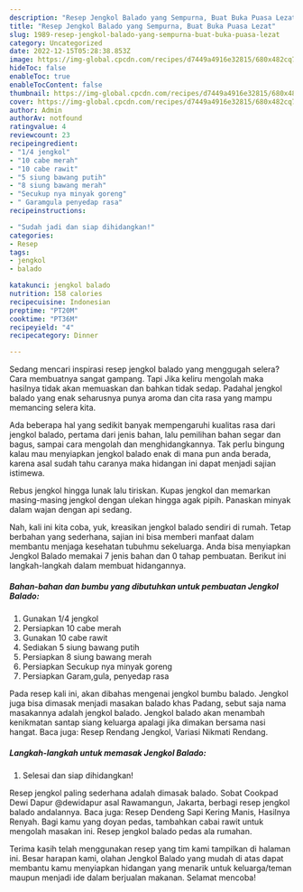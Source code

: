 ```yaml
---
description: "Resep Jengkol Balado yang Sempurna, Buat Buka Puasa Lezat"
title: "Resep Jengkol Balado yang Sempurna, Buat Buka Puasa Lezat"
slug: 1989-resep-jengkol-balado-yang-sempurna-buat-buka-puasa-lezat
category: Uncategorized
date: 2022-12-15T05:28:38.853Z
image: https://img-global.cpcdn.com/recipes/d7449a4916e32815/680x482cq70/jengkol-balado-foto-resep-utama.jpg
hideToc: false
enableToc: true
enableTocContent: false
thumbnail: https://img-global.cpcdn.com/recipes/d7449a4916e32815/680x482cq70/jengkol-balado-foto-resep-utama.jpg
cover: https://img-global.cpcdn.com/recipes/d7449a4916e32815/680x482cq70/jengkol-balado-foto-resep-utama.jpg
author: Admin
authorAv: notfound
ratingvalue: 4
reviewcount: 23
recipeingredient:
- "1/4 jengkol"
- "10 cabe merah"
- "10 cabe rawit"
- "5 siung bawang putih"
- "8 siung bawang merah"
- "Secukup nya minyak goreng"
- " Garamgula penyedap rasa"
recipeinstructions:

- "Sudah jadi dan siap dihidangkan!"
categories:
- Resep
tags:
- jengkol
- balado

katakunci: jengkol balado 
nutrition: 158 calories
recipecuisine: Indonesian
preptime: "PT20M"
cooktime: "PT36M"
recipeyield: "4"
recipecategory: Dinner

---
```



Sedang mencari inspirasi resep jengkol balado yang menggugah selera? Cara membuatnya sangat gampang. Tapi Jika keliru mengolah maka hasilnya tidak akan memuaskan dan bahkan tidak sedap. Padahal jengkol balado yang enak seharusnya punya aroma dan cita rasa yang mampu memancing selera kita.


Ada beberapa hal yang sedikit banyak mempengaruhi kualitas rasa dari jengkol balado, pertama dari jenis bahan, lalu pemilihan bahan segar dan bagus, sampai cara mengolah dan menghidangkannya. Tak perlu bingung kalau mau menyiapkan jengkol balado enak di mana pun anda berada, karena asal sudah tahu caranya maka hidangan ini dapat menjadi sajian istimewa.

Rebus jengkol hingga lunak lalu tiriskan. Kupas jengkol dan memarkan masing-masing jengkol dengan ulekan hingga agak pipih. Panaskan minyak dalam wajan dengan api sedang.


Nah, kali ini kita coba, yuk, kreasikan jengkol balado sendiri di rumah. Tetap berbahan yang sederhana, sajian ini bisa memberi manfaat dalam membantu menjaga kesehatan tubuhmu sekeluarga. Anda bisa menyiapkan Jengkol Balado memakai 7 jenis bahan dan 0 tahap pembuatan. Berikut ini langkah-langkah dalam membuat hidangannya.

<!--inarticleads1-->

##### Bahan-bahan dan bumbu yang dibutuhkan untuk pembuatan Jengkol Balado:

1. Gunakan 1/4 jengkol
1. Persiapkan 10 cabe merah
1. Gunakan 10 cabe rawit
1. Sediakan 5 siung bawang putih
1. Persiapkan 8 siung bawang merah
1. Persiapkan Secukup nya minyak goreng
1. Persiapkan  Garam,gula, penyedap rasa


Pada resep kali ini, akan dibahas mengenai jengkol bumbu balado. Jengkol juga bisa dimasak menjadi masakan balado khas Padang, sebut saja nama masakannya adalah jengkol balado. Jengkol balado akan menambah kenikmatan santap siang keluarga apalagi jika dimakan bersama nasi hangat. Baca juga: Resep Rendang Jengkol, Variasi Nikmati Rendang. 

<!--inarticleads2-->

##### Langkah-langkah untuk memasak Jengkol Balado:


1. Selesai dan siap dihidangkan!

Resep jengkol paling sederhana adalah dimasak balado. Sobat Cookpad Dewi Dapur @dewidapur asal Rawamangun, Jakarta, berbagi resep jengkol balado andalannya. Baca juga: Resep Dendeng Sapi Kering Manis, Hasilnya Renyah. Bagi kamu yang doyan pedas, tambahkan cabai rawit untuk mengolah masakan ini. Resep jengkol balado pedas ala rumahan. 

Terima kasih telah menggunakan resep yang tim kami tampilkan di halaman ini. Besar harapan kami, olahan Jengkol Balado yang mudah di atas dapat membantu kamu menyiapkan hidangan yang menarik untuk keluarga/teman maupun menjadi ide dalam berjualan makanan. Selamat mencoba!
